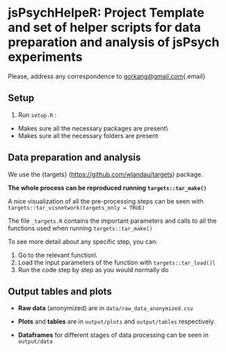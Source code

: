 # jsPsychHelpeR: Project Template and set of helper scripts for data preparation and analysis of jsPsych experiments

Please, address any correspondence to [gorkang\@gmail.com](mailto:gorkang@gmail.com){.email}

## Setup

1.  Run `setup.R` :

-   Makes sure all the necessary packages are present\
-   Makes sure all the necessary folders are present

## Data preparation and analysis

We use the {targets} (<https://github.com/wlandau/targets>) package.

**The whole process can be reproduced running `targets::tar_make()`**

A nice visualization of all the pre-processing steps can be seen with `targets::tar_visnetwork(targets_only = TRUE)`

The file `_targets.R` contains the important parameters and calls to all the functions used when running `targets::tar_make()`

To see more detail about any specific step, you can:

1.  Go to the relevant function\
2.  Load the input parameters of the function with `targets::tar_load()`\
3.  Run the code step by step as you would normally do

## Output tables and plots

-   **Raw data** (anonymized) are in `data/raw_data_anonymized.csv`

-   **Plots** and **tables** are in `output/plots` and `output/tables` respectively.

-   **Dataframes** for different stages of data processing can be seen in `output/data`

